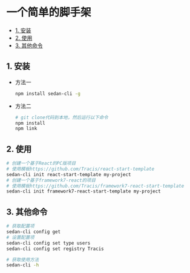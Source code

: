 # 一个简单的脚手架
<!-- TOC -->

- [1. 安装](#1-安装)
- [2. 使用](#2-使用)
- [3. 其他命令](#3-其他命令)

<!-- /TOC -->

## 1. 安装

- 方法一

    ```sh
    npm install sedan-cli -g
    ```

- 方法二

    ```sh
    # git clone代码到本地，然后运行以下命令
    npm install
    npm link
    ```

## 2. 使用

```sh
# 创建一个基于React的PC版项目
# 使用模板https://github.com/Tracis/react-start-template
sedan-cli init react-start-template my-project
# 创建一个基于framework7-react的项目
# 使用模板https://github.com/Tracis/framework7-react-start-template
sedan-cli init framework7-react-start-template my-project
```

## 3. 其他命令

```sh
# 获取配置项
sedan-cli config get
# 设置配置项
sedan-cli config set type users
sedan-cli config set registry Tracis

# 获取使用方法
sedan-cli -h
```
